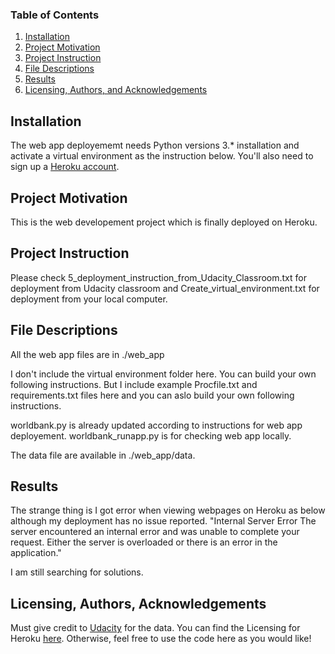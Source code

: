 ### Table of Contents

1. [Installation](#installation)
2. [Project Motivation](#motivation)
3. [Project Instruction](#instruction)
4. [File Descriptions](#files)
5. [Results](#results)
6. [Licensing, Authors, and Acknowledgements](#licensing)

## Installation <a name="installation"></a>

The web app deployememt needs Python versions 3.* installation and activate a virtual environment 
as the instruction below. You'll also need to sign up a [Heroku account](https://signup.heroku.com/).

## Project Motivation <a name="motivation"></a>

This is the web developement project which is finally deployed on Heroku.

## Project Instruction <a name="instruction"></a>

Please check 5_deployment_instruction_from_Udacity_Classroom.txt for deployment from Udacity classroom and 
Create_virtual_environment.txt for deployment from your local computer.

## File Descriptions <a name="files"></a>

All the web app files are in ./web_app

I don't include the virtual environment folder here. You can build your own following instructions.
But I include example Procfile.txt and requirements.txt files here and you can aslo build your own 
following instructions.

worldbank.py is already updated according to instructions for web app deployement.
worldbank_runapp.py is for checking web app locally.

The data file are available in ./web_app/data.

## Results <a name="results"></a>

The strange thing is I got error when viewing webpages on Heroku as below although my deployment has no issue reported.
"Internal Server Error
The server encountered an internal error and was unable to complete your request. Either the server is overloaded 
or there is an error in the application." 

I am still searching for solutions. 

## Licensing, Authors, Acknowledgements <a name="licensing"></a>

Must give credit to [Udacity](https://www.udacity.com/course/data-scientist-nanodegree--nd025) for the data.  You can find the 
Licensing for Heroku [here](http:https://www.heroku.com/pricing).  Otherwise, feel free to use the code here as you would like! 
